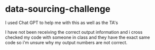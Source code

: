 # data-sourcing-challenge

I used Chat GPT to help me with this as well as the TA's

I have not been receiving the correct output information and i cross checked my code with someone in class and they have the exact same code so i'm unsure why my output numbers are not correct.

